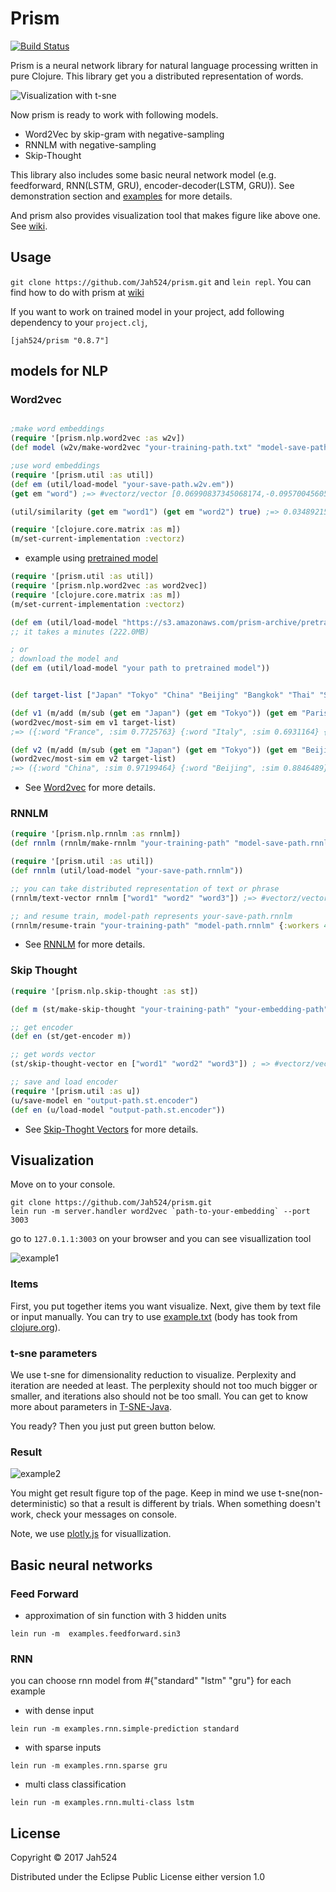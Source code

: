 # Prism

[![Build Status](https://travis-ci.org/Jah524/prism.svg?branch=master)](https://travis-ci.org/Jah524/prism)

Prism is a neural network library for natural language processing written in pure Clojure.
This library get you a distributed representation of words.

![Visualization with t-sne](https://s3.amazonaws.com/prism-archive/source/embedding.png)

Now prism is ready to work with following models.

- Word2Vec by skip-gram with negative-sampling
- RNNLM with negative-sampling
- Skip-Thought

This library also includes some basic neural network model (e.g. feedforward, RNN(LSTM, GRU), encoder-decoder(LSTM, GRU)).
See demonstration section and [examples](/src/examples) for more details.

And prism also provides visualization tool that makes figure like above one.
See [wiki](https://github.com/Jah524/prism/wiki/Visualization).

## Usage

`git clone https://github.com/Jah524/prism.git` and `lein repl`.
You can find how to do with prism at [wiki](https://github.com/Jah524/prism/wiki)

If you want to work on trained model in your project, add following dependency to your `project.clj`,

```
[jah524/prism "0.8.7"]
```

## models for NLP

### Word2vec

```clojure

;make word embeddings
(require '[prism.nlp.word2vec :as w2v])
(def model (w2v/make-word2vec "your-training-path.txt" "model-save-path.w2v" 100 {:workers 2}))

;use word embeddings
(require '[prism.util :as util])
(def em (util/load-model "your-save-path.w2v.em"))
(get em "word") ;=> #vectorz/vector [0.06990837345068174,-0.09570045605373989 ....]

(util/similarity (get em "word1") (get em "word2") true) ;=> 0.03489215427695168

(require '[clojure.core.matrix :as m])
(m/set-current-implementation :vectorz)
```

- example using [pretrained model](https://s3.amazonaws.com/prism-archive/pretrained-model/1-billion-word-language-modeling-benchmark_200h_ns5_min10.w2v)

```clojure
(require '[prism.util :as util])
(require '[prism.nlp.word2vec :as word2vec])
(require '[clojure.core.matrix :as m])
(m/set-current-implementation :vectorz)

(def em (util/load-model "https://s3.amazonaws.com/prism-archive/pretrained-model/1-billion-word-language-modeling-benchmark_200h_ns5_min10.w2v.em"))
;; it takes a minutes (222.0MB)

; or
; download the model and 
(def em (util/load-model "your path to pretrained model"))


(def target-list ["Japan" "Tokyo" "China" "Beijing" "Bangkok" "Thai" "Singapore" "France" "Paris" "Italy" "Rome" "Spain" "Madrid"])

(def v1 (m/add (m/sub (get em "Japan") (get em "Tokyo")) (get em "Paris")))
(word2vec/most-sim em v1 target-list)
;=> ({:word "France", :sim 0.7725763} {:word "Italy", :sim 0.6931164} {:word "Spain", :sim 0.6633791} {:word "Paris", :sim 0.64103466} {:word "Rome", :sim 0.49774215})

(def v2 (m/add (m/sub (get em "Japan") (get em "Tokyo")) (get em "Beijing")))
(word2vec/most-sim em v2 target-list)
;=> ({:word "China", :sim 0.97199464} {:word "Beijing", :sim 0.8846489} {:word "Japan", :sim 0.7798172} {:word "Italy", :sim 0.44583768} {:word "Singapore", :sim 0.41647854})

```

- See [Word2vec](https://github.com/Jah524/prism/wiki/Word2Vec) for more details.

### RNNLM

```clojure
(require '[prism.nlp.rnnlm :as rnnlm])
(def rnnlm (rnnlm/make-rnnlm "your-training-path" "model-save-path.rnnlm" 100 :gru {:workers 2 :negative 5}))

(require '[prism.util :as util])
(def rnnlm (util/load-model "your-save-path.rnnlm"))

;; you can take distributed representation of text or phrase
(rnnlm/text-vector rnnlm ["word1" "word2" "word3"]) ;=> #vectorz/vector [0.5559875183548029,0.6338452816753448,0.49570920352227194 ...]

;; and resume train, model-path represents your-save-path.rnnlm
(rnnlm/resume-train "your-training-path" "model-path.rnnlm" {:workers 4})
```

- See [RNNLM](https://github.com/Jah524/prism/wiki/RNNLM) for more details.

### Skip Thought

``` clojure
(require '[prism.nlp.skip-thought :as st])

(def m (st/make-skip-thought "your-training-path" "your-embedding-path" "model-save-path.st" 200 100 100 :gru {:workers 4 :interval-ms 10000}))

;; get encoder
(def en (st/get-encoder m))

;; get words vector
(st/skip-thought-vector en ["word1" "word2" "word3"]) ; => #vectorz/vector [0.08737680011079421,0.07707453000181463, ...]

;; save and load encoder
(require '[prism.util :as u])
(u/save-model en "output-path.st.encoder")
(def en (u/load-model "output-path.st.encoder"))
```

- See [Skip-Thoght Vectors](https://github.com/Jah524/prism/wiki/Skip-Thought) for more details.

## Visualization

Move on to your console.

```
git clone https://github.com/Jah524/prism.git
lein run -m server.handler word2vec `path-to-your-embedding` --port 3003
```
go to `127.0.1.1:3003` on your browser and you can see visuallization tool


![example1](https://s3.amazonaws.com/prism-archive/source/example1.png)

### Items

First, you put together items you want visualize.
Next, give them by text file or input manually.
You can try to use [example.txt](https://s3.amazonaws.com/prism-archive/source/example.txt) (body has took from [clojure.org](https://clojure.org/)).

### t-sne parameters

We use t-sne for dimensionality reduction to visualize.
Perplexity and iteration are needed at least.
The perplexity should not too much bigger or smaller, and iterations also should not be too small.
You can get to know more about parameters in [T-SNE-Java](https://github.com/lejon/T-SNE-Java).

You ready?
Then you just put green button below.

### Result

![example2](https://s3.amazonaws.com/prism-archive/source/visualization-result.png)

You might get result figure top of the page.
Keep in mind we use t-sne(non-deterministic) so that a result is different by trials.
When something doesn't work, check your messages on console.

Note, we use [plotly.js](https://github.com/plotly/plotly.js) for visuallization.



## Basic neural networks

### Feed Forward

- approximation of sin function with 3 hidden units

```
lein run -m  examples.feedforward.sin3
```

### RNN

you can choose rnn model from #{"standard" "lstm" "gru"} for each example

- with dense input

```
lein run -m examples.rnn.simple-prediction standard
```

- with sparse inputs

```
lein run -m examples.rnn.sparse gru
```

- multi class classification

```
lein run -m examples.rnn.multi-class lstm
```

## License

Copyright © 2017 Jah524

Distributed under the Eclipse Public License either version 1.0

